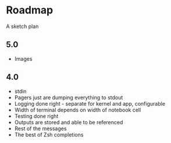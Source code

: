 # Roadmap
A sketch plan

## 5.0
  - Images

## 4.0
  - stdin
  - Pagers just are dumping everything to stdout
  - Logging done right - separate for kernel and app, configurable
  - Width of terminal depends on width of notebook cell
  - Testing done right
  - Outputs are stored and able to be referenced
  - Rest of the messages
  - The best of Zsh completions
  